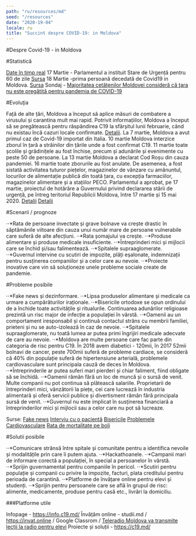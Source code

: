 ```yaml
---
path: "ru/resources/md"
seed: "/resources"
date: "2020-19-04"
locale: ru
title: "Succint despre COVID-19: in Moldova"
---
```

#Despre Covid-19 - in Moldova

#Statistică

[Date în timp real](https://info.c19.md/)
17 Martie - Parlamentul a instituit Stare de Urgență pentru 60 de zile [Sursa](http://www.infotag.md/populis-ru/283383/)
18 Martie -prima persoană decedată de Covid19 in Moldova. [Sursa](http://www.infotag.md/populis-ru/283402/)
Sondaj - [Majoritatea cetăţenilor Moldovei consideră că ţara nu este pregătită pentru pandemia de COVID-19](http://www.infotag.md/populis-ru/283371/)


#Evoluţia

Față de alte țări, Moldova a început să aplice măsuri de combatere a virusului și carantina mult mai rapid. Potrivit informațiilor, Moldova a început să se pregătească pentru răspândirea C19 la sfârșitul lunii februarie, când nu existau încă cazuri locale confirmate. [Detalii](https://www.moldova.org/en/moldova-prepares-for-an-outbreak-of-coronavirus-in-the-country/).
La 7 martie, Moldova a avut primul caz de Covid-19 importat din Italia.
10 martie Moldova interzice zborul în țară a străinilor din țările unde a fost confirmat C19.
11 martie toate școlile și grădinițele au fost închise, precum și adunările și evenimente cu peste 50 de persoane.
La 13 martie Moldova a declarat Cod Roșu din cauza pandemiei.
16 martie toate zborurile au fost anulate. De asemenea, a fost sistată activitatea tuturor piețelor, magazinelor de vânzare cu amănuntul, locurilor de alimentație publică din toată țara, cu excepția farmaciilor, magazinelor alimentare și a stațiilor PECO.
Parlamentul a aprobat, pe 17 martie, proiectul de hotărâre a Guvernului privind declararea stării de urgență, pe întreg teritoriul Republicii Moldova, între 17 martie și 15 mai 2020.
[Detalii](https://ansp.md/index.php/subdiviziunile-teritoriale-ale-ansp-implicate-activ-in-supravegherea-controlul-si-prevenirea-infectiei-cu-coronavirus-de-tip-nou-covid-19/)
[Detalii](https://moldova.europalibera.org/a/pie%C8%9Bele-punctele-comerciale-%C8%99i-restaurantele-vor-fi-%C3%AEnchise-temporar-pentru-a-%C8%9Bine-sub-control-epidemia/30489134.html)

#Scenarii / prognoze

⋅⋅*Rata de persoane invectate și grave bolnave va crește drastic în săptămânile viitoare din cauza unui număr mare de persoane vulnerabile care suferă de alte afecțiuni.
⋅⋅*Rata șomajului va crește.
⋅⋅*Produse alimentare și produse medicale insuficiente.
⋅⋅*Întreprinderi mici și mijlocii care se închid și/sau falimentează.
⋅⋅*Spitalele supraaglomerate.
⋅⋅*Guvernul intervine cu scutiri de impozite, plăți eșalonate, indemnizații pentru susținerea companiilor și a celor care au nevoie.
⋅⋅*Proiecte inovative care vin să soluționeze unele probleme sociale create de pandemie.

#Probleme posibile

⋅⋅*Fake news și dezinformare.
⋅⋅*Lipsa produselor alimentare și medicale ca urmare a cumpărăturilor iraționale.
⋅⋅*Bisericile ortodoxe se opun ordinului de a închide toate activitățile și ritualurile. Continuarea adunărilor religioase prezintă un risc major de infecție a populației în vârstă.
⋅⋅*Oamenii au un comportament iresponsabil și continuă contactul strâns cu membrii familiei, prieteni și nu se auto-izolează în caz de nevoie.
⋅⋅*Spitalele supraaglomerate, nu toată lumea ar putea primi îngrijiri medicale adecvate de care au nevoie.
⋅⋅*Moldova are multe persoane care fac parte din categoria de risc pentru C19. În 2018 avem diabetici - 120mii, în  2017 52mii bolnavi de cancer, peste 700mii suferă de probleme cardiace, se consideră că 40% din populație suferă de hipertensiune arterială, problemele cardiovasculare sunt principala cauză de deces în Moldova.
⋅⋅*Întreprinderile ar putea suferi mari pierderi și chiar faliment, fiind obligate să se închidă.
⋅⋅*Oamenii rămân fără un loc de muncă și o sursă de venit. Multe companii nu pot continua să plătească salariile. Proprietarii de întreprinderi mici, vânzătorii la piețe, cei care lucrează în industria alimentară și oferă servicii publice și divertisment rămân fără principala sursă de venit.
⋅⋅*Guvernul nu este implicat în susținerea financiară a întreprinderilor mici și mijlocii sau a celor care nu pot să lucreaze.

Surse:
[Fake news](https://unimedia.info/ro/news/558adbbf3c48aade/fake-newsuri-in-plina-pandemie-politia-atentioneaza-oamenii-sa-nu-se-lase-manipulati.html)
[Interviu cu o pacientă](https://unimedia.info/ro/news/d1d33f4208346856/italia-apelul-din-spital-al-uneia-dintre-primele-persoane-bolnave-de-coronavirus-am-vrut-sa-vedeti-in-ochii-si-corpul-meu-suferinta-foarte-putini-au-inteles-cu-adevarat-cu-ce-ne-confruntam.html)
[Bisericile](http://www.infotag.md/populis-ru/283360/)
[Problemele Cardiovasculare](https://msmps.gov.md/ro/content/peste-700-de-mii-de-moldoveni-sufera-de-afectiuni-cardiovasculare)
[Rata de mortalitate pe boli](https://statistica.gov.md/newsview.php?l=ro&idc=168&id=6360)

#Solutii posibile

⋅⋅*Comunicare strânsă între spitale și comunitate pentru a identifica nevoile și modalitățile prin care îi putem ajuta.
⋅⋅*Hackathoanele.
⋅⋅*Campanii mari de informare corectă a populației, în special a persoanelor în vârstă.
⋅⋅*Sprijin guvernamental pentru companiile în pericol.
⋅⋅*Scutiri pentru populație și companii cu privire la impozite, facturi, plata creditului pentru perioada de carantină.
⋅⋅*Platforme de învățare online pentru elevi și studenți.
⋅⋅*Sprijin pentru persoanele care se află în grupul de risc: alimente, medicamente, produse pentru casă etc., livrări la domiciliu.

###Platforme utile

Infopage - https://info.c19.md/
Învățăm online - studii.md / https://invat.online / Google Classrom / [Teleradio Moldova va transmite lecții la radio pentru elevi](https://diez.md/2020/03/19/teleradio-moldova-va-difuza-lectii-de-pregatire-pentru-examenele-elevilor-din-clasa-a-ix-a-si-a-xii-a/?fbclid=IwAR2iGiCSZsQiz2u0-_GXAN6XPdRBG_9oZdAazgmU0f8iIHsLTvj0cR0RSGY)
Proiecte și soluții - https://c19.md/





